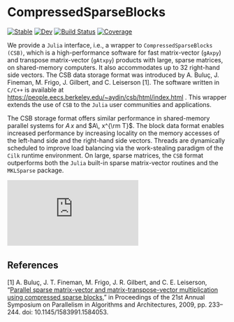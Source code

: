 # CompressedSparseBlocks

[![Stable](https://img.shields.io/badge/docs-stable-blue.svg)](https://fcdimitr.github.io/CompressedSparseBlocks.jl/stable)
[![Dev](https://img.shields.io/badge/docs-dev-blue.svg)](https://fcdimitr.github.io/CompressedSparseBlocks.jl/dev)
[![Build Status](https://github.com/fcdimitr/CompressedSparseBlocks.jl/actions/workflows/CI.yml/badge.svg?branch=main)](https://github.com/fcdimitr/CompressedSparseBlocks.jl/actions/workflows/CI.yml?query=branch%3Amain)
[![Coverage](https://codecov.io/gh/fcdimitr/CompressedSparseBlocks.jl/branch/main/graph/badge.svg)](https://codecov.io/gh/fcdimitr/CompressedSparseBlocks.jl)

We provide a `Julia` interface, i.e., a wrapper to
`CompressedSparseBlocks (CSB)`, which is a high-performance software
for fast matrix-vector (`gAxpy`) and transpose matrix-vector
(`gAtxpy`) products with large, sparse matrices, on shared-memory
computers. It also accommodates up to 32 right-hand side vectors. The
CSB data storage format was introduced by A. Buluç, J. Fineman,
M. Frigo, J. Gilbert, and C. Leiserson [1]. The software written in
`C/C++` is available at
https://people.eecs.berkeley.edu/~aydin/csb/html/index.html .  This
wrapper extends the use of `CSB` to the `Julia` user communities and
applications.

The CSB storage format offers similar performance in shared-memory
parallel systems for $A\, x$ and $A\, x^{\rm T}$. The block data
format enables increased performance by increasing locality on the
memory accesses of the left-hand side and the right-hand side vectors.
Threads are dynamically scheduled to improve load balancing via the
work-stealing paradigm of the `Cilk` runtime environment. On large,
sparse matrices, the `CSB` format outperforms both the `Julia`
built-in sparse matrix-vector routines and the `MKLSparse` package.

![benchmark-results.png](https://github.com/fcdimitr/CompressedSparseBlocks.jl/blob/main/benchmarks/benchmark-results.pdf)

## References

[1] A. Buluç, J. T. Fineman, M. Frigo, J. R. Gilbert, and
C. E. Leiserson, “[Parallel sparse matrix-vector and
matrix-transpose-vector multiplication using compressed sparse
blocks](http://dx.doi.org/10.1145/1583991.1584053),” in Proceedings of
the 21st Annual Symposium on Parallelism in Algorithms and
Architectures, 2009, pp. 233–244.  doi: 10.1145/1583991.1584053.

